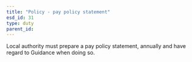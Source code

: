 ```yaml
---
title: "Policy - pay policy statement"
esd_id: 31
type: duty
parent_id:  
---
```


Local authority must prepare a pay policy statement, annually and have regard to Guidance when doing so.

